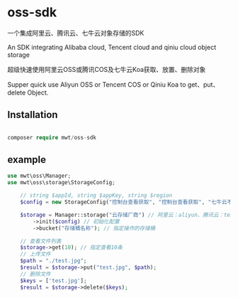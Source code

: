 # oss-sdk

一个集成阿里云、腾讯云、七牛云对象存储的SDK

An SDK integrating Alibaba cloud, Tencent cloud and qiniu cloud object storage

超级快速使用阿里云OSS或腾讯COS及七牛云Koa获取、放置、删除对象

Supper quick use Aliyun OSS or Tencent COS or Qiniu Koa to get、put、delete Object.

## Installation

```php

composer require mwt/oss-sdk

```

## example

```php
use mwt\oss\Manager;
use mwt\oss\storage\StorageConfig;

    // string $appId, string $appKey, string $region
    $config = new StorageConfig("控制台查看获取", "控制台查看获取", "七牛云不需要配置这个参数，留空字符串");

    $storage = Manager::storage("云存储厂商") // 阿里云：aliyun、腾讯云：tencent、七牛云：qiniu
        ->init($config) // 初始化配置
        ->bucket("存储桶名称"); // 指定操作的存储桶

    // 查看文件列表
    $storage->get(10); // 指定查看10条
    // 上传文件
    $path = "./test.jpg";
    $result = $storage->put("test.jpg", $path);
    // 删除文件
    $keys = ['test.jpg'];
    $result = $storage->delete($keys);
```

